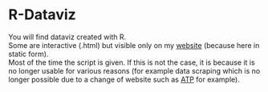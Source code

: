 # R-Dataviz

You will find dataviz created with R. <br>
Some are interactive (.html) but visible only on my [website](https://www.sport-with-r.com/) (because here in static form). <br>
Most of the time the script is given. If this is not the case, it is because it is no longer usable for various reasons (for example data scraping which is no longer possible due to a change of website such as [ATP](https://www.atptour.com/en) for example).

